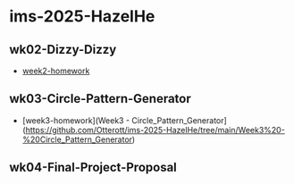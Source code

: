# ims-2025-HazelHe

## wk02-Dizzy-Dizzy

- [week2-homework](Dizzy_Dizzy_)

## wk03-Circle-Pattern-Generator

- [week3-homework](Week3 - Circle_Pattern_Generator](https://github.com/Otterott/ims-2025-HazelHe/tree/main/Week3%20-%20Circle_Pattern_Generator)

## wk04-Final-Project-Proposal
